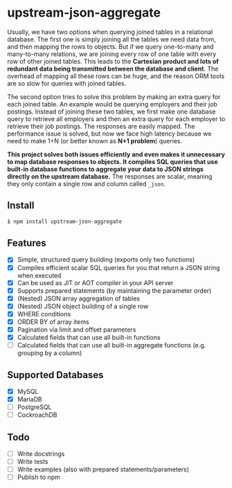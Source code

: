 # upstream-json-aggregate

Usually, we have two options when querying joined tables in a relational database. The first one is simply joining all the tables we need data from, and then mapping the rows to objects. But if we query one-to-many and many-to-many relations, we are joining every row of one table with every row of other joined tables. This leads to the **Cartesian product and lots of redundant data being transmitted between the database and client**. The overhead of mapping all these rows can be huge, and the reason ORM tools are so slow for queries with joined tables.

The second option tries to solve this problem by making an extra query for each joined table. An example would be querying employers and their job postings. Instead of joining these two tables, we first make one database query to retrieve all employers and then an extra query for each employer to retrieve their job postings. The responses are easily mapped. The performance issue is solved, but now we face high latency because we need to make 1+N (or better known as **N+1 problem**) queries.

**This project solves both issues efficiently and even makes it unnecessary to map database responses to objects. It compiles SQL queries that use built-in database functions to aggregate your data to JSON strings directly on the upstream database.** The responses are scalar, meaning they only contain a single row and column called `_json`.

## Install

```sh
$ npm install upstream-json-aggregate
```

## Features
- [x] Simple, structured query building (exports only two functions)
- [x] Compiles efficient scalar SQL queries for you that return a JSON string when executed
- [x] Can be used as JIT or AOT compiler in your API server
- [x] Supports prepared statements (by maintaining the parameter order)
- [x] (Nested) JSON array aggregation of tables
- [x] (Nested) JSON object building of a single row
- [x] WHERE conditions
- [x] ORDER BY of array items
- [x] Pagination via limit and offset parameters
- [x] Calculated fields that can use all built-in functions
- [ ] Calculated fields that can use all built-in aggregate functions (e.g. grouping by a column)

## Supported Databases
- [x] MySQL
- [x] MariaDB
- [ ] PostgreSQL
- [ ] CockroachDB

## Todo
- [ ] Write docstrings
- [ ] Write tests
- [ ] Write examples (also with prepared statements/parameters)
- [ ] Publish to npm